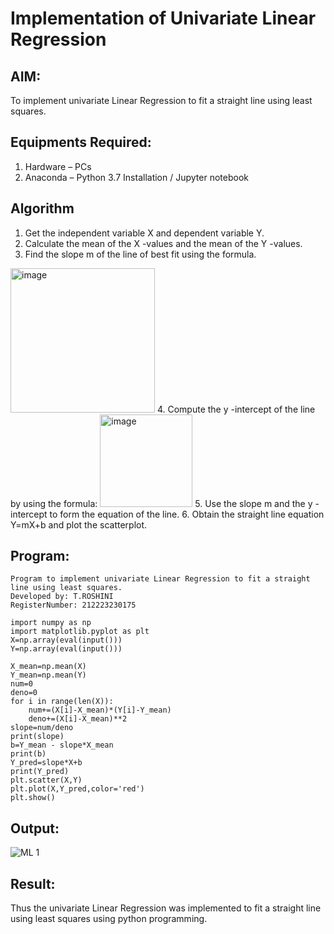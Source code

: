 # Implementation of Univariate Linear Regression

## AIM: 

To implement univariate Linear Regression to fit a straight line using least squares.

## Equipments Required:

1. Hardware – PCs
2. Anaconda – Python 3.7 Installation / Jupyter notebook

## Algorithm

1. Get the independent variable X and dependent variable Y.
2. Calculate the mean of the X -values and the mean of the Y -values.
3. Find the slope m of the line of best fit using the formula. 
<img width="231" alt="image" src="https://user-images.githubusercontent.com/93026020/192078527-b3b5ee3e-992f-46c4-865b-3b7ce4ac54ad.png">
4. Compute the y -intercept of the line by using the formula:
<img width="148" alt="image" src="https://user-images.githubusercontent.com/93026020/192078545-79d70b90-7e9d-4b85-9f8b-9d7548a4c5a4.png">
5. Use the slope m and the y -intercept to form the equation of the line.
6. Obtain the straight line equation Y=mX+b and plot the scatterplot.


## Program:

```
Program to implement univariate Linear Regression to fit a straight line using least squares.
Developed by: T.ROSHINI
RegisterNumber: 212223230175

import numpy as np
import matplotlib.pyplot as plt
X=np.array(eval(input()))
Y=np.array(eval(input()))

X_mean=np.mean(X)
Y_mean=np.mean(Y)
num=0
deno=0
for i in range(len(X)):
    num+=(X[i]-X_mean)*(Y[i]-Y_mean)
    deno+=(X[i]-X_mean)**2
slope=num/deno
print(slope)
b=Y_mean - slope*X_mean 
print(b)
Y_pred=slope*X+b
print(Y_pred)
plt.scatter(X,Y)
plt.plot(X,Y_pred,color='red')
plt.show() 
```

## Output:

![ML 1](https://github.com/user-attachments/assets/7acaa317-780a-4e8f-98df-8b3f38557c47)

## Result:

Thus the univariate Linear Regression was implemented to fit a straight line using least squares using python programming.
